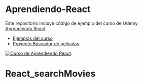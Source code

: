 # Aprendiendo-React

Este repositorio incluye código de ejemplo del curso de Udemy [Aprendiendo React](https://www.udemy.com/aprendiendo-react/?couponCode=GITHUB_README_COUPON).

- [Ejemplos del curso](./udemy-curso-ejemplos)
- [Proyecto Buscador de películas](./search-movies)

[![Curso de Aprendiendo React](https://udemy-images.udemy.com/course/480x270/1418884_dfbd_2.jpg)](https://www.udemy.com/aprendiendo-react/?couponCode=GITHUB_README_COUPON).
# React_searchMovies
